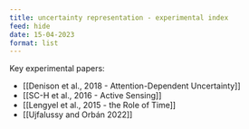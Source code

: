 ```yaml
---
title: uncertainty representation - experimental index
feed: hide
date: 15-04-2023
format: list
---
```



Key experimental papers:
- [[Denison et al., 2018 - Attention-Dependent Uncertainty]]
- [[SC-H et al., 2016 - Active Sensing]]
- [[Lengyel et al., 2015 - the Role of Time]]
- [[Ujfalussy and Orbán 2022]]